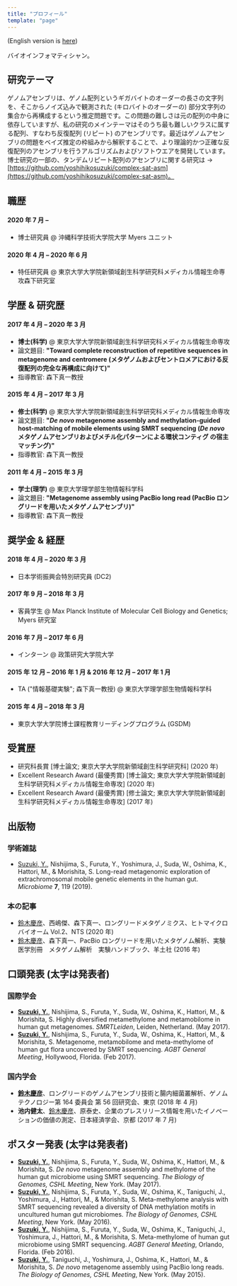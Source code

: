 ```yaml
---
title: "プロフィール"
template: "page"
---
```


(English version is [here](/pages/about))

バイオインフォマティシャン。

## 研究テーマ

ゲノムアセンブリは、ゲノム配列というギガバイトのオーダーの長さの文字列を、そこからノイズ込みで観測された (キロバイトのオーダーの) 部分文字列の集合から再構成するという推定問題です。この問題の難しさは元の配列の中身に依存していますが、私の研究のメインテーマはそのうち最も難しいクラスに属する配列、すなわち反復配列 (リピート) のアセンブリです。最近はゲノムアセンブリの問題をベイズ推定の枠組みから解釈することで、より理論的かつ正確な反復配列のアセンブリを行うアルゴリズムおよびソフトウエアを開発しています。博士研究の一部の、タンデムリピート配列のアセンブリに関する研究は → [https://github.com/yoshihikosuzuki/complex-sat-asm](https://github.com/yoshihikosuzuki/complex-sat-asm)。

## 職歴

#### 2020 年 7 月 –

- 博士研究員 @ 沖縄科学技術大学院大学 Myers ユニット

#### 2020 年 4 月 – 2020 年 6 月

- 特任研究員 @ 東京大学大学院新領域創生科学研究科メディカル情報生命専攻森下研究室

## 学歴 & 研究歴

#### 2017 年 4 月 – 2020 年 3 月

- **博士(科学)** @ 東京大学大学院新領域創生科学研究科メディカル情報生命専攻
- 論文題目: **"Toward complete reconstruction of repetitive sequences in metagenome and centromere (メタゲノムおよびセントロメアにおける反復配列の完全な再構成に向けて)"**
- 指導教官: 森下真一教授

#### 2015 年 4 月 – 2017 年 3 月

- **修士(科学)** @ 東京大学大学院新領域創生科学研究科メディカル情報生命専攻
- 論文題目: **"_De novo_ metagenome assembly and methylation-guided host-matching of mobile elements using SMRT sequencing (_De novo_ メタゲノムアセンブリおよびメチル化パターンによる環状コンティグ の宿主マッチング)"**
- 指導教官: 森下真一教授

#### 2011 年 4 月 – 2015 年 3 月

- **学士(理学)** @ 東京大学理学部生物情報科学科
- 論文題目: **"Metagenome assembly using PacBio long read (PacBio ロングリードを用いたメタゲノムアセンブリ)"**
- 指導教官: 森下真一教授

## 奨学金 & 経歴

#### 2018 年 4 月 – 2020 年 3 月

- 日本学術振興会特別研究員 (DC2)

#### 2017 年 9 月 – 2018 年 3 月

- 客員学生 @ Max Planck Institute of Molecular Cell Biology and Genetics; Myers 研究室

#### 2016 年 7 月 – 2017 年 6 月

- インターン @ 政策研究大学院大学

#### 2015 年 12 月 – 2016 年 1 月 & 2016 年 12 月 – 2017 年 1 月

- TA ("情報基礎実験"; 森下真一教授) @ 東京大学理学部生物情報科学科

#### 2015 年 4 月 – 2018 年 3 月

- 東京大学大学院博士課程教育リーディングプログラム (GSDM)

## 受賞歴

- 研究科長賞 [博士論文; 東京大学大学院新領域創生科学研究科] (2020 年)
- Excellent Research Award (最優秀賞) [博士論文; 東京大学大学院新領域創生科学研究科メディカル情報生命専攻] (2020 年)
- Excellent Research Award (最優秀賞) [修士論文; 東京大学大学院新領域創生科学研究科メディカル情報生命専攻] (2017 年)

## 出版物

### 学術雑誌

- <u>Suzuki, Y.</u>, Nishijima, S., Furuta, Y., Yoshimura, J., Suda, W., Oshima, K., Hattori, M., & Morishita, S. Long-read metagenomic exploration of extrachromosomal mobile genetic elements in the human gut. _Microbiome_ **7**, 119 (2019).

### 本の記事

- <u>鈴木慶彦</u>、西嶋傑、森下真一、ロングリードメタゲノミクス、ヒトマイクロバイオーム Vol.2、NTS (2020 年)
- <u>鈴木慶彦</u>、森下真一、PacBio ロングリードを用いたメタゲノム解析、実験医学別冊　メタゲノム解析　実験ハンドブック、羊土社 (2016 年)

## 口頭発表 (太字は発表者)

### 国際学会

- **<u>Suzuki, Y.</u>**, Nishijima, S., Furuta, Y., Suda, W., Oshima, K., Hattori, M., & Morishita, S. Highly diversified metamethylome and metamobilome in human gut metagenomes. _SMRTLeiden_, Leiden, Netherland. (May 2017).
- **<u>Suzuki, Y.</u>**, Nishijima, S., Furuta, Y., Suda, W., Oshima, K., Hattori, M., & Morishita, S. Metagenome, metamobilome and meta-methylome of human gut flora uncovered by SMRT sequencing. _AGBT General Meeting_, Hollywood, Florida. (Feb 2017).

### 国内学会

- **<u>鈴木慶彦</u>**、ロングリードのゲノムアセンブリ技術と腸内細菌叢解析、ゲノムテクノロジー第 164 委員会
  第 56 回研究会、東京 (2018 年 4 月)
- **池内健太**、<u>鈴木慶彦</u>、原泰史、企業のプレスリリース情報を用いたイノベーションの価値の測定、日本経済学会、京都 (2017 年 7 月)

## ポスター発表 (太字は発表者)

- **<u>Suzuki, Y.</u>**, Nishijima, S., Furuta, Y., Suda, W., Oshima, K., Hattori, M., & Morishita, S. _De novo_ metagenome assembly and methylome of the human gut microbiome using SMRT sequencing. _The Biology of Genomes, CSHL Meeting_, New York. (May 2017).
- **<u>Suzuki, Y.</u>**, Nishijima, S., Furuta, Y., Suda, W., Oshima, K., Taniguchi, J., Yoshimura, J., Hattori, M., & Morishita, S. Meta-methylome analysis with SMRT sequencing revealed a diversity of DNA methylation motifs in uncultured human gut microbiomes. _The Biology of Genomes, CSHL Meeting_, New York. (May 2016).
- **<u>Suzuki, Y.</u>**, Nishijima, S., Furuta, Y., Suda, W., Oshima, K., Taniguchi, J., Yoshimura, J., Hattori, M., & Morishita, S. Meta-methylome of human gut microbiome using SMRT sequencing. _AGBT General Meeting_, Orlando, Florida. (Feb 2016).
- **<u>Suzuki, Y.</u>**, Taniguchi, J., Yoshimura, J., Oshima, K., Hattori, M., & Morishita, S. _De novo_ metagenome assembly using PacBio long reads. _The Biology of Genomes, CSHL Meeting_, New York. (May 2015).
